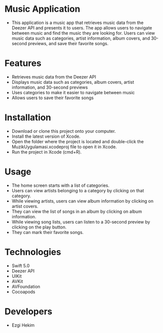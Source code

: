 # Music Application

- This application is a music app that retrieves music data from the Deezer API and presents it to users. The app allows users to navigate between music and find the music they are looking for. Users can view music data such as categories, artist information, album covers, and 30-second previews, and save their favorite songs.

# Features

- Retrieves music data from the Deezer API
- Displays music data such as categories, album covers, artist information, and 30-second previews
- Uses categories to make it easier to navigate between music
- Allows users to save their favorite songs

# Installation
- Download or clone this project onto your computer.
- Install the latest version of Xcode.
- Open the folder where the project is located and double-click the MuzikUygulamasi.xcodeproj file to open it in Xcode.
- Run the project in Xcode (cmd+R).

# Usage
- The home screen starts with a list of categories.
- Users can view artists belonging to a category by clicking on that category.
- While viewing artists, users can view album information by clicking on artist covers.
- They can view the list of songs in an album by clicking on album information.
- While viewing song lists, users can listen to a 30-second preview by clicking on the play button.
- They can mark their favorite songs.

# Technologies
- Swift 5.0
- Deezer API
- UIKit
- AVKit
- AVFoundation
- Cocoapods

# Developers
- Ezgi Hekim

